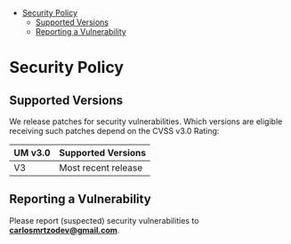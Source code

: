 <!-- START doctoc generated TOC please keep comment here to allow auto update -->
<!-- DON'T EDIT THIS SECTION, INSTEAD RE-RUN doctoc TO UPDATE -->


- [Security Policy](#security-policy)
  - [Supported Versions](#supported-versions)
  - [Reporting a Vulnerability](#reporting-a-vulnerability)

<!-- END doctoc generated TOC please keep comment here to allow auto update -->

# Security Policy

## Supported Versions

We release patches for security vulnerabilities. Which versions are eligible
receiving such patches depend on the CVSS v3.0 Rating:

| UM v3.0 | Supported Versions                        |
| --------| ----------------------------------------- |
| V3      | Most recent release                       |

## Reporting a Vulnerability

Please report (suspected) security vulnerabilities to
**[carlosmrtzodev@gmail.com](carlosmrtzodev@gmail.com)**.
